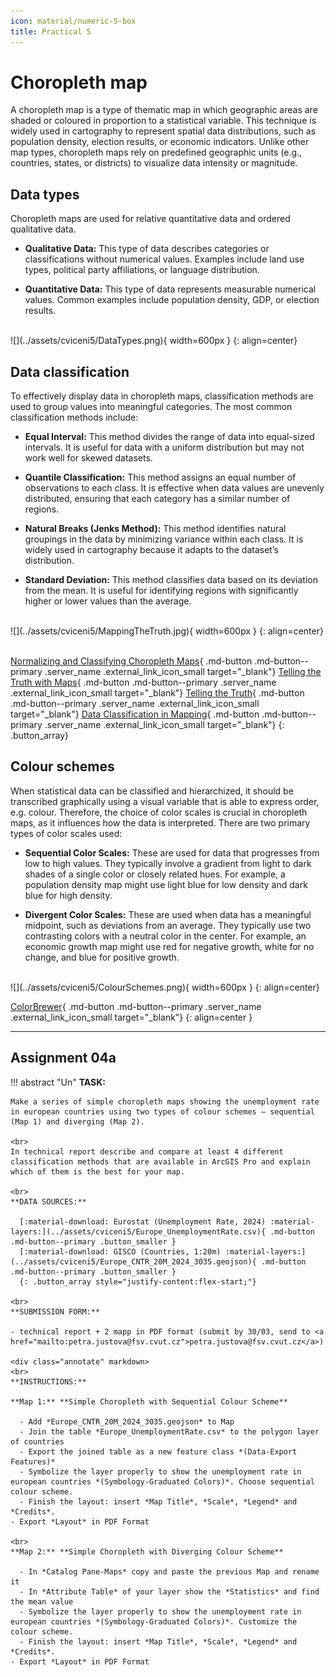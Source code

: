 ```yaml
---
icon: material/numeric-5-box
title: Practical 5
---
```

# Choropleth map
A choropleth map is a type of thematic map in which geographic areas are shaded or coloured in proportion to a statistical variable. This technique is widely used in cartography to represent spatial data distributions, such as population density, election results, or economic indicators. Unlike other map types, choropleth maps rely on predefined geographic units (e.g., countries, states, or districts) to visualize data intensity or magnitude.

## Data types
Choropleth maps are used for relative quantitative data and ordered qualitative data.

- **Qualitative Data:** This type of data describes categories or classifications without numerical values. Examples include land use types, political party affiliations, or language distribution.

- **Quantitative Data:** This type of data represents measurable numerical values. Common examples include population density, GDP, or election results.

<br>
![](../assets/cviceni5/DataTypes.png){ width=600px }
    {: align=center}


## Data classification
To effectively display data in choropleth maps, classification methods are used to group values into meaningful categories. The most common classification methods include:

- **Equal Interval:** This method divides the range of data into equal-sized intervals. It is useful for data with a uniform distribution but may not work well for skewed datasets.

- **Quantile Classification:** This method assigns an equal number of observations to each class. It is effective when data values are unevenly distributed, ensuring that each category has a similar number of regions.

- **Natural Breaks (Jenks Method):** This method identifies natural groupings in the data by minimizing variance within each class. It is widely used in cartography because it adapts to the dataset’s distribution.

- **Standard Deviation:** This method classifies data based on its deviation from the mean. It is useful for identifying regions with significantly higher or lower values than the average.

<br>
![](../assets/cviceni5/MappingTheTruth.jpg){ width=600px }
    {: align=center}


<br>
<br>

[Normalizing and Classifying Choropleth Maps](https://www.youtube.com/watch?v=nRqdTBKwYeU&ab_channel=ArcGIS){ .md-button .md-button--primary .server_name .external_link_icon_small target="_blank"}
[Telling the Truth with Maps](https://www.youtube.com/watch?v=R1Tfla2DieQ&ab_channel=JohnNelsonMaps){ .md-button .md-button--primary .server_name .external_link_icon_small target="_blank"}
[Telling the Truth](http://uxblog.idvsolutions.com/2011/10/telling-truth.html){ .md-button .md-button--primary .server_name .external_link_icon_small target="_blank"}
[Data Classification in Mapping](https://storymaps.arcgis.com/stories/c52d1948f04d40209fab1605ce3c8ab9){ .md-button .md-button--primary .server_name .external_link_icon_small target="_blank"}
{: .button_array}

## Colour schemes
When statistical data can be classified and hierarchized, it should be transcribed graphically using a visual variable that is able to express order, e.g. colour. Therefore, the choice of color scales is crucial in choropleth maps, as it influences how the data is interpreted. There are two primary types of color scales used:

- **Sequential Color Scales:** These are used for data that progresses from low to high values. They typically involve a gradient from light to dark shades of a single color or closely related hues. For example, a population density map might use light blue for low density and dark blue for high density.

- **Divergent Color Scales:** These are used when data has a meaningful midpoint, such as deviations from an average. They typically use two contrasting colors with a neutral color in the center. For example, an economic growth map might use red for negative growth, white for no change, and blue for positive growth.

<br>
![](../assets/cviceni5/ColourSchemes.png){ width=600px }
    {: align=center}

<br>

[ColorBrewer](https://colorbrewer2.org/){ .md-button .md-button--primary .server_name .external_link_icon_small target="_blank"}
{: align=center }

<hr class="level-1">




## Assignment 04a
!!! abstract "Un"
    **TASK:**

    Make a series of simple choropleth maps showing the unemployment rate in european countries using two types of colour schemes – sequential (Map 1) and diverging (Map 2).

    <br>
    In technical report describe and compare at least 4 different classification methods that are available in ArcGIS Pro and explain which of them is the best for your map.

    <br>
    **DATA SOURCES:**
    
      [:material-download: Eurostat (Unemployment Rate, 2024) :material-layers:](../assets/cviceni5/Europe_UnemploymentRate.csv){ .md-button .md-button--primary .button_smaller }
      [:material-download: GISCO (Countries, 1:20m) :material-layers:](../assets/cviceni5/Europe_CNTR_20M_2024_3035.geojson){ .md-button .md-button--primary .button_smaller }
      {: .button_array style="justify-content:flex-start;"}
    
    <br>
    **SUBMISSION FORM:**

    - technical report + 2 mapp in PDF format (submit by 30/03, send to <a href="mailto:petra.justova@fsv.cvut.cz">petra.justova@fsv.cvut.cz</a>)
    
    <div class="annotate" markdown>
    <br>
    **INSTRUCTIONS:**
    
    **Map 1:** **Simple Choropleth with Sequential Colour Scheme**
      
      - Add *Europe_CNTR_20M_2024_3035.geojson* to Map
      - Join the table *Europe_UnemploymentRate.csv* to the polygon layer of countries
      - Export the joined table as a new feature class *(Data-Export Features)*
      - Symbolize the layer properly to show the unemployment rate in european countries *(Symbology-Graduated Colors)*. Choose sequential colour scheme.
      - Finish the layout: insert *Map Title*, *Scale*, *Legend* and *Credits*.
    - Export *Layout* in PDF Format

    <br>
    **Map 2:** **Simple Choropleth with Diverging Colour Scheme**
      
      - In *Catalog Pane-Maps* copy and paste the previous Map and rename it
      - In *Attribute Table* of your layer show the *Statistics* and find the mean value
      - Symbolize the layer properly to show the unemployment rate in european countries *(Symbology-Graduated Colors)*. Customize the colour scheme.
      - Finish the layout: insert *Map Title*, *Scale*, *Legend* and *Credits*.
    - Export *Layout* in PDF Format

    

    